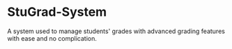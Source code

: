# StuGrad-System
A system used to manage students' grades with advanced grading features with ease and no complication.
